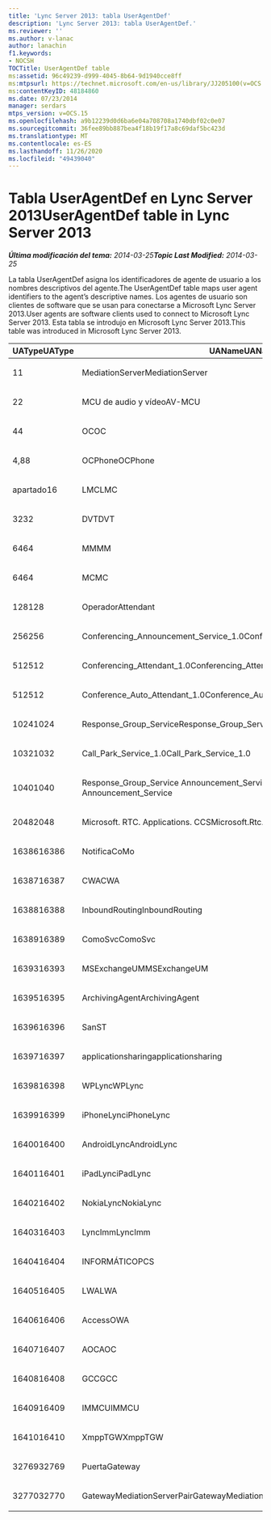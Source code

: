 ```yaml
---
title: 'Lync Server 2013: tabla UserAgentDef'
description: 'Lync Server 2013: tabla UserAgentDef.'
ms.reviewer: ''
ms.author: v-lanac
author: lanachin
f1.keywords:
- NOCSH
TOCTitle: UserAgentDef table
ms:assetid: 96c49239-d999-4045-8b64-9d1940cce8ff
ms:mtpsurl: https://technet.microsoft.com/en-us/library/JJ205100(v=OCS.15)
ms:contentKeyID: 48184860
ms.date: 07/23/2014
manager: serdars
mtps_version: v=OCS.15
ms.openlocfilehash: a9b12239d0d6ba6e04a708708a1740dbf02c0e07
ms.sourcegitcommit: 36fee89bb887bea4f18b19f17a8c69daf5bc423d
ms.translationtype: MT
ms.contentlocale: es-ES
ms.lasthandoff: 11/26/2020
ms.locfileid: "49439040"
---
```

# <a name="useragentdef-table-in-lync-server-2013"></a><span data-ttu-id="95b5a-103">Tabla UserAgentDef en Lync Server 2013</span><span class="sxs-lookup"><span data-stu-id="95b5a-103">UserAgentDef table in Lync Server 2013</span></span>

<div data-xmlns="http://www.w3.org/1999/xhtml">

<div class="topic" data-xmlns="http://www.w3.org/1999/xhtml" data-msxsl="urn:schemas-microsoft-com:xslt" data-cs="https://msdn.microsoft.com/">

<div data-asp="https://msdn2.microsoft.com/asp">



</div>

<div id="mainSection">

<div id="mainBody"><span data-ttu-id="95b5a-104">

<span> </span></span><span class="sxs-lookup"><span data-stu-id="95b5a-104">

<span> </span></span></span>

<span data-ttu-id="95b5a-105">_**Última modificación del tema:** 2014-03-25_</span><span class="sxs-lookup"><span data-stu-id="95b5a-105">_**Topic Last Modified:** 2014-03-25_</span></span>

<span data-ttu-id="95b5a-106">La tabla UserAgentDef asigna los identificadores de agente de usuario a los nombres descriptivos del agente.</span><span class="sxs-lookup"><span data-stu-id="95b5a-106">The UserAgentDef table maps user agent identifiers to the agent’s descriptive names.</span></span> <span data-ttu-id="95b5a-107">Los agentes de usuario son clientes de software que se usan para conectarse a Microsoft Lync Server 2013.</span><span class="sxs-lookup"><span data-stu-id="95b5a-107">User agents are software clients used to connect to Microsoft Lync Server 2013.</span></span> <span data-ttu-id="95b5a-108">Esta tabla se introdujo en Microsoft Lync Server 2013.</span><span class="sxs-lookup"><span data-stu-id="95b5a-108">This table was introduced in Microsoft Lync Server 2013.</span></span>


<table>
<colgroup>
<col style="width: 33%" />
<col style="width: 33%" />
<col style="width: 33%" />
</colgroup>
<thead>
<tr class="header">
<th><span data-ttu-id="95b5a-109">UAType</span><span class="sxs-lookup"><span data-stu-id="95b5a-109">UAType</span></span></th>
<th><span data-ttu-id="95b5a-110">UAName</span><span class="sxs-lookup"><span data-stu-id="95b5a-110">UAName</span></span></th>
<th><span data-ttu-id="95b5a-111">UACategory</span><span class="sxs-lookup"><span data-stu-id="95b5a-111">UACategory</span></span></th>
</tr>
</thead>
<tbody>
<tr class="odd">
<td><p><span data-ttu-id="95b5a-112">1</span><span class="sxs-lookup"><span data-stu-id="95b5a-112">1</span></span></p></td>
<td><p><span data-ttu-id="95b5a-113">MediationServer</span><span class="sxs-lookup"><span data-stu-id="95b5a-113">MediationServer</span></span></p></td>
<td><p><span data-ttu-id="95b5a-114">MediationServer</span><span class="sxs-lookup"><span data-stu-id="95b5a-114">MediationServer</span></span></p></td>
</tr>
<tr class="even">
<td><p><span data-ttu-id="95b5a-115">2</span><span class="sxs-lookup"><span data-stu-id="95b5a-115">2</span></span></p></td>
<td><p><span data-ttu-id="95b5a-116">MCU de audio y vídeo</span><span class="sxs-lookup"><span data-stu-id="95b5a-116">AV-MCU</span></span></p></td>
<td><p><span data-ttu-id="95b5a-117">MCU de audio y vídeo</span><span class="sxs-lookup"><span data-stu-id="95b5a-117">AV-MCU</span></span></p></td>
</tr>
<tr class="odd">
<td><p><span data-ttu-id="95b5a-118">4</span><span class="sxs-lookup"><span data-stu-id="95b5a-118">4</span></span></p></td>
<td><p><span data-ttu-id="95b5a-119">OC</span><span class="sxs-lookup"><span data-stu-id="95b5a-119">OC</span></span></p></td>
<td><p><span data-ttu-id="95b5a-120">OC</span><span class="sxs-lookup"><span data-stu-id="95b5a-120">OC</span></span></p></td>
</tr>
<tr class="even">
<td><p><span data-ttu-id="95b5a-121">4,8</span><span class="sxs-lookup"><span data-stu-id="95b5a-121">8</span></span></p></td>
<td><p><span data-ttu-id="95b5a-122">OCPhone</span><span class="sxs-lookup"><span data-stu-id="95b5a-122">OCPhone</span></span></p></td>
<td><p><span data-ttu-id="95b5a-123">OCPhone</span><span class="sxs-lookup"><span data-stu-id="95b5a-123">OCPhone</span></span></p></td>
</tr>
<tr class="odd">
<td><p><span data-ttu-id="95b5a-124">apartado</span><span class="sxs-lookup"><span data-stu-id="95b5a-124">16</span></span></p></td>
<td><p><span data-ttu-id="95b5a-125">LMC</span><span class="sxs-lookup"><span data-stu-id="95b5a-125">LMC</span></span></p></td>
<td><p><span data-ttu-id="95b5a-126">LMC</span><span class="sxs-lookup"><span data-stu-id="95b5a-126">LMC</span></span></p></td>
</tr>
<tr class="even">
<td><p><span data-ttu-id="95b5a-127">32</span><span class="sxs-lookup"><span data-stu-id="95b5a-127">32</span></span></p></td>
<td><p><span data-ttu-id="95b5a-128">DVT</span><span class="sxs-lookup"><span data-stu-id="95b5a-128">DVT</span></span></p></td>
<td><p><span data-ttu-id="95b5a-129">DVT</span><span class="sxs-lookup"><span data-stu-id="95b5a-129">DVT</span></span></p></td>
</tr>
<tr class="odd">
<td><p><span data-ttu-id="95b5a-130">64</span><span class="sxs-lookup"><span data-stu-id="95b5a-130">64</span></span></p></td>
<td><p><span data-ttu-id="95b5a-131">MM</span><span class="sxs-lookup"><span data-stu-id="95b5a-131">MM</span></span></p></td>
<td><p><span data-ttu-id="95b5a-132">MM</span><span class="sxs-lookup"><span data-stu-id="95b5a-132">MM</span></span></p></td>
</tr>
<tr class="even">
<td><p><span data-ttu-id="95b5a-133">64</span><span class="sxs-lookup"><span data-stu-id="95b5a-133">64</span></span></p></td>
<td><p><span data-ttu-id="95b5a-134">MC</span><span class="sxs-lookup"><span data-stu-id="95b5a-134">MC</span></span></p></td>
<td><p><span data-ttu-id="95b5a-135">MM</span><span class="sxs-lookup"><span data-stu-id="95b5a-135">MM</span></span></p></td>
</tr>
<tr class="odd">
<td><p><span data-ttu-id="95b5a-136">128</span><span class="sxs-lookup"><span data-stu-id="95b5a-136">128</span></span></p></td>
<td><p><span data-ttu-id="95b5a-137">Operador</span><span class="sxs-lookup"><span data-stu-id="95b5a-137">Attendant</span></span></p></td>
<td><p><span data-ttu-id="95b5a-138">Operador</span><span class="sxs-lookup"><span data-stu-id="95b5a-138">Attendant</span></span></p></td>
</tr>
<tr class="even">
<td><p><span data-ttu-id="95b5a-139">256</span><span class="sxs-lookup"><span data-stu-id="95b5a-139">256</span></span></p></td>
<td><p><span data-ttu-id="95b5a-140">Conferencing_Announcement_Service_1.0</span><span class="sxs-lookup"><span data-stu-id="95b5a-140">Conferencing_Announcement_Service_1.0</span></span></p></td>
<td><p><span data-ttu-id="95b5a-141">ENTIDAD</span><span class="sxs-lookup"><span data-stu-id="95b5a-141">CAS</span></span></p></td>
</tr>
<tr class="odd">
<td><p><span data-ttu-id="95b5a-142">512</span><span class="sxs-lookup"><span data-stu-id="95b5a-142">512</span></span></p></td>
<td><p><span data-ttu-id="95b5a-143">Conferencing_Attendant_1.0</span><span class="sxs-lookup"><span data-stu-id="95b5a-143">Conferencing_Attendant_1.0</span></span></p></td>
<td><p><span data-ttu-id="95b5a-144">CAA</span><span class="sxs-lookup"><span data-stu-id="95b5a-144">CAA</span></span></p></td>
</tr>
<tr class="even">
<td><p><span data-ttu-id="95b5a-145">512</span><span class="sxs-lookup"><span data-stu-id="95b5a-145">512</span></span></p></td>
<td><p><span data-ttu-id="95b5a-146">Conference_Auto_Attendant_1.0</span><span class="sxs-lookup"><span data-stu-id="95b5a-146">Conference_Auto_Attendant_1.0</span></span></p></td>
<td><p><span data-ttu-id="95b5a-147">CAA</span><span class="sxs-lookup"><span data-stu-id="95b5a-147">CAA</span></span></p></td>
</tr>
<tr class="odd">
<td><p><span data-ttu-id="95b5a-148">1024</span><span class="sxs-lookup"><span data-stu-id="95b5a-148">1024</span></span></p></td>
<td><p><span data-ttu-id="95b5a-149">Response_Group_Service</span><span class="sxs-lookup"><span data-stu-id="95b5a-149">Response_Group_Service</span></span></p></td>
<td><p><span data-ttu-id="95b5a-150">RGS</span><span class="sxs-lookup"><span data-stu-id="95b5a-150">RGS</span></span></p></td>
</tr>
<tr class="even">
<td><p><span data-ttu-id="95b5a-151">1032</span><span class="sxs-lookup"><span data-stu-id="95b5a-151">1032</span></span></p></td>
<td><p><span data-ttu-id="95b5a-152">Call_Park_Service_1.0</span><span class="sxs-lookup"><span data-stu-id="95b5a-152">Call_Park_Service_1.0</span></span></p></td>
<td><p><span data-ttu-id="95b5a-153">CP</span><span class="sxs-lookup"><span data-stu-id="95b5a-153">CPS</span></span></p></td>
</tr>
<tr class="odd">
<td><p><span data-ttu-id="95b5a-154">1040</span><span class="sxs-lookup"><span data-stu-id="95b5a-154">1040</span></span></p></td>
<td><p><span data-ttu-id="95b5a-155">Response_Group_Service Announcement_Service</span><span class="sxs-lookup"><span data-stu-id="95b5a-155">Response_Group_Service Announcement_Service</span></span></p></td>
<td><p><span data-ttu-id="95b5a-156">CUYA</span><span class="sxs-lookup"><span data-stu-id="95b5a-156">AS</span></span></p></td>
</tr>
<tr class="even">
<td><p><span data-ttu-id="95b5a-157">2048</span><span class="sxs-lookup"><span data-stu-id="95b5a-157">2048</span></span></p></td>
<td><p><span data-ttu-id="95b5a-158">Microsoft. RTC. Applications. CCS</span><span class="sxs-lookup"><span data-stu-id="95b5a-158">Microsoft.Rtc.Applications.Ccs</span></span></p></td>
<td><p><span data-ttu-id="95b5a-159">CCS</span><span class="sxs-lookup"><span data-stu-id="95b5a-159">CCS</span></span></p></td>
</tr>
<tr class="odd">
<td><p><span data-ttu-id="95b5a-160">16386</span><span class="sxs-lookup"><span data-stu-id="95b5a-160">16386</span></span></p></td>
<td><p><span data-ttu-id="95b5a-161">Notifica</span><span class="sxs-lookup"><span data-stu-id="95b5a-161">CoMo</span></span></p></td>
<td><p><span data-ttu-id="95b5a-162">Notifica</span><span class="sxs-lookup"><span data-stu-id="95b5a-162">CoMo</span></span></p></td>
</tr>
<tr class="even">
<td><p><span data-ttu-id="95b5a-163">16387</span><span class="sxs-lookup"><span data-stu-id="95b5a-163">16387</span></span></p></td>
<td><p><span data-ttu-id="95b5a-164">CWA</span><span class="sxs-lookup"><span data-stu-id="95b5a-164">CWA</span></span></p></td>
<td><p><span data-ttu-id="95b5a-165">CWA</span><span class="sxs-lookup"><span data-stu-id="95b5a-165">CWA</span></span></p></td>
</tr>
<tr class="odd">
<td><p><span data-ttu-id="95b5a-166">16388</span><span class="sxs-lookup"><span data-stu-id="95b5a-166">16388</span></span></p></td>
<td><p><span data-ttu-id="95b5a-167">InboundRouting</span><span class="sxs-lookup"><span data-stu-id="95b5a-167">InboundRouting</span></span></p></td>
<td><p><span data-ttu-id="95b5a-168">InboundRouting</span><span class="sxs-lookup"><span data-stu-id="95b5a-168">InboundRouting</span></span></p></td>
</tr>
<tr class="even">
<td><p><span data-ttu-id="95b5a-169">16389</span><span class="sxs-lookup"><span data-stu-id="95b5a-169">16389</span></span></p></td>
<td><p><span data-ttu-id="95b5a-170">ComoSvc</span><span class="sxs-lookup"><span data-stu-id="95b5a-170">ComoSvc</span></span></p></td>
<td><p><span data-ttu-id="95b5a-171">ComoSvc</span><span class="sxs-lookup"><span data-stu-id="95b5a-171">ComoSvc</span></span></p></td>
</tr>
<tr class="odd">
<td><p><span data-ttu-id="95b5a-172">16393</span><span class="sxs-lookup"><span data-stu-id="95b5a-172">16393</span></span></p></td>
<td><p><span data-ttu-id="95b5a-173">MSExchangeUM</span><span class="sxs-lookup"><span data-stu-id="95b5a-173">MSExchangeUM</span></span></p></td>
<td><p><span data-ttu-id="95b5a-174">ExUM</span><span class="sxs-lookup"><span data-stu-id="95b5a-174">ExUM</span></span></p></td>
</tr>
<tr class="even">
<td><p><span data-ttu-id="95b5a-175">16395</span><span class="sxs-lookup"><span data-stu-id="95b5a-175">16395</span></span></p></td>
<td><p><span data-ttu-id="95b5a-176">ArchivingAgent</span><span class="sxs-lookup"><span data-stu-id="95b5a-176">ArchivingAgent</span></span></p></td>
<td><p><span data-ttu-id="95b5a-177">ARCHAGENT</span><span class="sxs-lookup"><span data-stu-id="95b5a-177">ARCHAGENT</span></span></p></td>
</tr>
<tr class="odd">
<td><p><span data-ttu-id="95b5a-178">16396</span><span class="sxs-lookup"><span data-stu-id="95b5a-178">16396</span></span></p></td>
<td><p><span data-ttu-id="95b5a-179">San</span><span class="sxs-lookup"><span data-stu-id="95b5a-179">ST</span></span></p></td>
<td><p><span data-ttu-id="95b5a-180">San</span><span class="sxs-lookup"><span data-stu-id="95b5a-180">ST</span></span></p></td>
</tr>
<tr class="even">
<td><p><span data-ttu-id="95b5a-181">16397</span><span class="sxs-lookup"><span data-stu-id="95b5a-181">16397</span></span></p></td>
<td><p><span data-ttu-id="95b5a-182">applicationsharing</span><span class="sxs-lookup"><span data-stu-id="95b5a-182">applicationsharing</span></span></p></td>
<td><p><span data-ttu-id="95b5a-183">ASMCU</span><span class="sxs-lookup"><span data-stu-id="95b5a-183">ASMCU</span></span></p></td>
</tr>
<tr class="odd">
<td><p><span data-ttu-id="95b5a-184">16398</span><span class="sxs-lookup"><span data-stu-id="95b5a-184">16398</span></span></p></td>
<td><p><span data-ttu-id="95b5a-185">WPLync</span><span class="sxs-lookup"><span data-stu-id="95b5a-185">WPLync</span></span></p></td>
<td><p><span data-ttu-id="95b5a-186">WPLync</span><span class="sxs-lookup"><span data-stu-id="95b5a-186">WPLync</span></span></p></td>
</tr>
<tr class="even">
<td><p><span data-ttu-id="95b5a-187">16399</span><span class="sxs-lookup"><span data-stu-id="95b5a-187">16399</span></span></p></td>
<td><p><span data-ttu-id="95b5a-188">iPhoneLync</span><span class="sxs-lookup"><span data-stu-id="95b5a-188">iPhoneLync</span></span></p></td>
<td><p><span data-ttu-id="95b5a-189">iPhoneLync</span><span class="sxs-lookup"><span data-stu-id="95b5a-189">iPhoneLync</span></span></p></td>
</tr>
<tr class="odd">
<td><p><span data-ttu-id="95b5a-190">16400</span><span class="sxs-lookup"><span data-stu-id="95b5a-190">16400</span></span></p></td>
<td><p><span data-ttu-id="95b5a-191">AndroidLync</span><span class="sxs-lookup"><span data-stu-id="95b5a-191">AndroidLync</span></span></p></td>
<td><p><span data-ttu-id="95b5a-192">AndroidLync</span><span class="sxs-lookup"><span data-stu-id="95b5a-192">AndroidLync</span></span></p></td>
</tr>
<tr class="even">
<td><p><span data-ttu-id="95b5a-193">16401</span><span class="sxs-lookup"><span data-stu-id="95b5a-193">16401</span></span></p></td>
<td><p><span data-ttu-id="95b5a-194">iPadLync</span><span class="sxs-lookup"><span data-stu-id="95b5a-194">iPadLync</span></span></p></td>
<td><p><span data-ttu-id="95b5a-195">iPadLync</span><span class="sxs-lookup"><span data-stu-id="95b5a-195">iPadLync</span></span></p></td>
</tr>
<tr class="odd">
<td><p><span data-ttu-id="95b5a-196">16402</span><span class="sxs-lookup"><span data-stu-id="95b5a-196">16402</span></span></p></td>
<td><p><span data-ttu-id="95b5a-197">NokiaLync</span><span class="sxs-lookup"><span data-stu-id="95b5a-197">NokiaLync</span></span></p></td>
<td><p><span data-ttu-id="95b5a-198">NokiaLync</span><span class="sxs-lookup"><span data-stu-id="95b5a-198">NokiaLync</span></span></p></td>
</tr>
<tr class="even">
<td><p><span data-ttu-id="95b5a-199">16403</span><span class="sxs-lookup"><span data-stu-id="95b5a-199">16403</span></span></p></td>
<td><p><span data-ttu-id="95b5a-200">LyncImm</span><span class="sxs-lookup"><span data-stu-id="95b5a-200">LyncImm</span></span></p></td>
<td><p><span data-ttu-id="95b5a-201">LyncImm</span><span class="sxs-lookup"><span data-stu-id="95b5a-201">LyncImm</span></span></p></td>
</tr>
<tr class="odd">
<td><p><span data-ttu-id="95b5a-202">16404</span><span class="sxs-lookup"><span data-stu-id="95b5a-202">16404</span></span></p></td>
<td><p><span data-ttu-id="95b5a-203">INFORMÁTICO</span><span class="sxs-lookup"><span data-stu-id="95b5a-203">PCS</span></span></p></td>
<td><p><span data-ttu-id="95b5a-204">INFORMÁTICO</span><span class="sxs-lookup"><span data-stu-id="95b5a-204">PCS</span></span></p></td>
</tr>
<tr class="even">
<td><p><span data-ttu-id="95b5a-205">16405</span><span class="sxs-lookup"><span data-stu-id="95b5a-205">16405</span></span></p></td>
<td><p><span data-ttu-id="95b5a-206">LWA</span><span class="sxs-lookup"><span data-stu-id="95b5a-206">LWA</span></span></p></td>
<td><p><span data-ttu-id="95b5a-207">LWA</span><span class="sxs-lookup"><span data-stu-id="95b5a-207">LWA</span></span></p></td>
</tr>
<tr class="odd">
<td><p><span data-ttu-id="95b5a-208">16406</span><span class="sxs-lookup"><span data-stu-id="95b5a-208">16406</span></span></p></td>
<td><p><span data-ttu-id="95b5a-209">Access</span><span class="sxs-lookup"><span data-stu-id="95b5a-209">OWA</span></span></p></td>
<td><p><span data-ttu-id="95b5a-210">Access</span><span class="sxs-lookup"><span data-stu-id="95b5a-210">OWA</span></span></p></td>
</tr>
<tr class="even">
<td><p><span data-ttu-id="95b5a-211">16407</span><span class="sxs-lookup"><span data-stu-id="95b5a-211">16407</span></span></p></td>
<td><p><span data-ttu-id="95b5a-212">AOC</span><span class="sxs-lookup"><span data-stu-id="95b5a-212">AOC</span></span></p></td>
<td><p><span data-ttu-id="95b5a-213">AOC</span><span class="sxs-lookup"><span data-stu-id="95b5a-213">AOC</span></span></p></td>
</tr>
<tr class="odd">
<td><p><span data-ttu-id="95b5a-214">16408</span><span class="sxs-lookup"><span data-stu-id="95b5a-214">16408</span></span></p></td>
<td><p><span data-ttu-id="95b5a-215">GCC</span><span class="sxs-lookup"><span data-stu-id="95b5a-215">GCC</span></span></p></td>
<td><p><span data-ttu-id="95b5a-216">GCC</span><span class="sxs-lookup"><span data-stu-id="95b5a-216">GCC</span></span></p></td>
</tr>
<tr class="even">
<td><p><span data-ttu-id="95b5a-217">16409</span><span class="sxs-lookup"><span data-stu-id="95b5a-217">16409</span></span></p></td>
<td><p><span data-ttu-id="95b5a-218">IMMCU</span><span class="sxs-lookup"><span data-stu-id="95b5a-218">IMMCU</span></span></p></td>
<td><p><span data-ttu-id="95b5a-219">IMMCU</span><span class="sxs-lookup"><span data-stu-id="95b5a-219">IMMCU</span></span></p></td>
</tr>
<tr class="odd">
<td><p><span data-ttu-id="95b5a-220">16410</span><span class="sxs-lookup"><span data-stu-id="95b5a-220">16410</span></span></p></td>
<td><p><span data-ttu-id="95b5a-221">XmppTGW</span><span class="sxs-lookup"><span data-stu-id="95b5a-221">XmppTGW</span></span></p></td>
<td><p><span data-ttu-id="95b5a-222">XmppGateway</span><span class="sxs-lookup"><span data-stu-id="95b5a-222">XmppGateway</span></span></p></td>
</tr>
<tr class="even">
<td><p><span data-ttu-id="95b5a-223">32769</span><span class="sxs-lookup"><span data-stu-id="95b5a-223">32769</span></span></p></td>
<td><p><span data-ttu-id="95b5a-224">Puerta</span><span class="sxs-lookup"><span data-stu-id="95b5a-224">Gateway</span></span></p></td>
<td><p><span data-ttu-id="95b5a-225">Puerta</span><span class="sxs-lookup"><span data-stu-id="95b5a-225">Gateway</span></span></p></td>
</tr>
<tr class="odd">
<td><p><span data-ttu-id="95b5a-226">32770</span><span class="sxs-lookup"><span data-stu-id="95b5a-226">32770</span></span></p></td>
<td><p><span data-ttu-id="95b5a-227">GatewayMediationServerPair</span><span class="sxs-lookup"><span data-stu-id="95b5a-227">GatewayMediationServerPair</span></span></p></td>
<td><p><span data-ttu-id="95b5a-228">GatewayMediationServerPair</span><span class="sxs-lookup"><span data-stu-id="95b5a-228">GatewayMediationServerPair</span></span></p></td>
</tr>
</tbody>
</table><span data-ttu-id="95b5a-229">


</div>

<span> </span>

</div>

</div>

</span><span class="sxs-lookup"><span data-stu-id="95b5a-229">


</div>

<span> </span>

</div>

</div>

</span></span></div>

